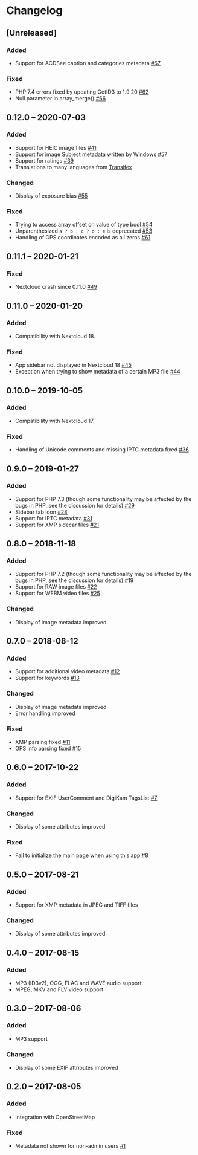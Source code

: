 # Changelog

## [Unreleased]
### Added
- Support for ACDSee caption and categories metadata
  [#67](https://github.com/gino0631/nextcloud-metadata/issues/67)

### Fixed
- PHP 7.4 errors fixed by updating GetID3 to 1.9.20
  [#62](https://github.com/gino0631/nextcloud-metadata/issues/62)
- Null parameter in array_merge()
  [#66](https://github.com/gino0631/nextcloud-metadata/issues/66)

## 0.12.0 – 2020-07-03
### Added
- Support for HEIC image files
  [#41](https://github.com/gino0631/nextcloud-metadata/issues/41)
- Support for image Subject metadata written by Windows
  [#57](https://github.com/gino0631/nextcloud-metadata/issues/57)
- Support for ratings
  [#39](https://github.com/gino0631/nextcloud-metadata/issues/39)
- Translations to many languages from
  [Transifex](https://www.transifex.com/nextcloud/nextcloud/metadata/)

### Changed
- Display of exposure bias
  [#55](https://github.com/gino0631/nextcloud-metadata/issues/55)

### Fixed
- Trying to access array offset on value of type bool
  [#54](https://github.com/gino0631/nextcloud-metadata/issues/54)
- Unparenthesized `a ? b : c ? d : e` is deprecated
  [#53](https://github.com/gino0631/nextcloud-metadata/issues/53)
- Handling of GPS coordinates encoded as all zeros
  [#61](https://github.com/gino0631/nextcloud-metadata/issues/61)

## 0.11.1 – 2020-01-21
### Fixed
- Nextcloud crash since 0.11.0
  [#49](https://github.com/gino0631/nextcloud-metadata/issues/49)

## 0.11.0 – 2020-01-20
### Added
- Compatibility with Nextcloud 18.

### Fixed
- App sidebar not displayed in Nextcloud 18
  [#45](https://github.com/gino0631/nextcloud-metadata/issues/45)
- Exception when trying to show metadata of a certain MP3 file
  [#44](https://github.com/gino0631/nextcloud-metadata/issues/44)

## 0.10.0 – 2019-10-05
### Added
- Compatibility with Nextcloud 17.

### Fixed
- Handling of Unicode comments and missing IPTC metadata fixed
  [#36](https://github.com/gino0631/nextcloud-metadata/issues/36)

## 0.9.0 – 2019-01-27
### Added
- Support for PHP 7.3 (though some functionality may be affected
  by the bugs in PHP, see the discussion for details)
  [#29](https://github.com/gino0631/nextcloud-metadata/issues/29)
- Sidebar tab icon
  [#28](https://github.com/gino0631/nextcloud-metadata/issues/28)
- Support for IPTC metadata
  [#31](https://github.com/gino0631/nextcloud-metadata/issues/31)
- Support for XMP sidecar files
  [#21](https://github.com/gino0631/nextcloud-metadata/issues/21)

## 0.8.0 – 2018-11-18
### Added
- Support for PHP 7.2 (though some functionality may be affected
  by the bugs in PHP, see the discussion for details)
  [#19](https://github.com/gino0631/nextcloud-metadata/issues/19)
- Support for RAW image files
  [#22](https://github.com/gino0631/nextcloud-metadata/pull/22)
- Support for WEBM video files
  [#25](https://github.com/gino0631/nextcloud-metadata/pull/25)

### Changed
- Display of image metadata improved

## 0.7.0 – 2018-08-12
### Added
- Support for additional video metadata
  [#12](https://github.com/gino0631/nextcloud-metadata/issues/12)
- Support for keywords
  [#13](https://github.com/gino0631/nextcloud-metadata/issues/13)

### Changed
- Display of image metadata improved
- Error handling improved

### Fixed
- XMP parsing fixed
  [#11](https://github.com/gino0631/nextcloud-metadata/issues/11)
- GPS info parsing fixed
  [#15](https://github.com/gino0631/nextcloud-metadata/issues/15)

## 0.6.0 – 2017-10-22
### Added
- Support for EXIF UserComment and DigiKam TagsList
  [#7](https://github.com/gino0631/nextcloud-metadata/issues/7)

### Changed
- Display of some attributes improved
 
### Fixed
- Fail to initialize the main page when using this app
  [#8](https://github.com/gino0631/nextcloud-metadata/issues/8)

## 0.5.0 – 2017-08-21
### Added
- Support for XMP metadata in JPEG and TIFF files

### Changed
- Display of some attributes improved

## 0.4.0 – 2017-08-15
### Added
- MP3 (ID3v2), OGG, FLAC and WAVE audio support
- MPEG, MKV and FLV video support

## 0.3.0 – 2017-08-06
### Added
- MP3 support

### Changed
- Display of some EXIF attributes improved

## 0.2.0 – 2017-08-05
### Added
- Integration with OpenStreetMap

### Fixed
- Metadata not shown for non-admin users
  [#1](https://github.com/gino0631/nextcloud-metadata/issues/1)
